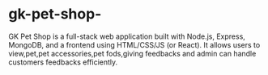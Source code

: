 # gk-pet-shop-
GK Pet Shop is a full-stack web application built with Node.js, Express, MongoDB, and a frontend using HTML/CSS/JS (or React).  It allows users to view,pet,pet accessories,pet fods,giving feedbacks and admin can handle customers feedbacks efficiently.
